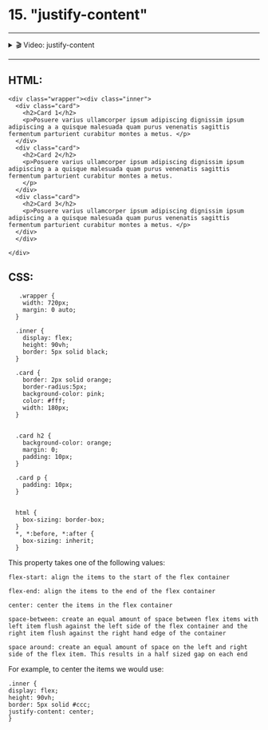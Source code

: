 # 15. "justify-content"

---

<details>
    <summary>🎬 Video: justify-content</summary><div class='video-container'>
        <iframe src="https://www.youtube.com/embed/crgDfikqIt8?rel=0" frameborder="0" allow="accelerometer; autoplay; encrypted-media; gyroscope; picture-in-picture" allowfullscreen rel='0'></iframe></div>
</details>

---


## HTML:

    <div class="wrapper"><div class="inner">
      <div class="card">
        <h2>Card 1</h2>
        <p>Posuere varius ullamcorper ipsum adipiscing dignissim ipsum adipiscing a a quisque malesuada quam purus venenatis sagittis fermentum parturient curabitur montes a metus. </p>
      </div>
      <div class="card">
        <h2>Card 2</h2>
        <p>Posuere varius ullamcorper ipsum adipiscing dignissim ipsum adipiscing a a quisque malesuada quam purus venenatis sagittis fermentum parturient curabitur montes a metus.
        </p>
      </div>
      <div class="card">
        <h2>Card 3</h2>
        <p>Posuere varius ullamcorper ipsum adipiscing dignissim ipsum adipiscing a a quisque malesuada quam purus venenatis sagittis fermentum parturient curabitur montes a metus. </p>
      </div>
      </div>

    </div>

## CSS:


 
       .wrapper {
        width: 720px;
        margin: 0 auto;
      }

      .inner {
        display: flex;
        height: 90vh;
        border: 5px solid black;
      }

      .card {
        border: 2px solid orange;
        border-radius:5px;
        background-color: pink;
        color: #fff;
        width: 180px;
      }


      .card h2 {
        background-color: orange;
        margin: 0;
        padding: 10px;
      }

      .card p {
        padding: 10px;
      }


      html {
        box-sizing: border-box;
      }
      *, *:before, *:after {
        box-sizing: inherit;
      }

This property takes one of the following values:

    flex-start: align the items to the start of the flex container

    flex-end: align the items to the end of the flex container

    center: center the items in the flex container

    space-between: create an equal amount of space between flex items with left item flush against the left side of the flex container and the right item flush against the right hand edge of the container

    space around: create an equal amount of space on the left and right side of the flex item. This results in a half sized gap on each end

For example, to center the items we would use:

    .inner {
    display: flex;
    height: 90vh;
    border: 5px solid #ccc;
    justify-content: center;
    }